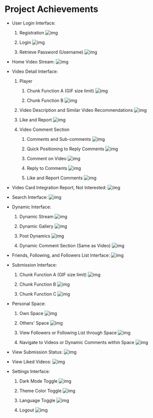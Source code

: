 # Project Achievements

- User Login Interface:
    1. Registration
       ![img](docs/img/8a820565007b468a875c7d68a32c7d91.gif)

    2. Login
       ![img](docs/img/66fa7a7cbc634572987299da54389bdd.gif)

    3. Retrieve Password (Username)
       ![img](docs/img/71d7a03dd63b46978df7b2e10f07f439.gif)

- Home Video Stream:
  ![img](docs/img/313163fce490456a84831a0f620bb7a7.gif)

- Video Detail Interface:
    1. Player
        1. Chunk Function A (GIF size limit)
           ![img](docs/img/f95653053af0479faae00340f886b4f3.gif)

        2. Chunk Function B
           ![img](docs/img/fe72db7695f24078acd80a2675f943aa.gif)

    2. Video Description and Similar Video Recommendations
       ![img](docs/img/15ce7364301146f9a867232013b86756.gif)

    3. Like and Report
       ![img](docs/img/439efeeab135462fbe0c0b0b76bb2471.gif)

    4. Video Comment Section
        1. Comments and Sub-comments
           ![img](docs/img/1c18f2beee8f49b1a948975c4dddde29.gif)

        2. Quick Positioning to Reply Comments
           ![img](docs/img/df1a6c820cd842f582573bef097a78da.gif)

        3. Comment on Video
           ![img](docs/img/2f5efbbffe5144028327faea4ab20ba9.gif)

        4. Reply to Comments
           ![img](docs/img/5f95ae09136e4718b2552f919dbfcee5.gif)

        5. Like and Report Comments
           ![img](docs/img/182aedcb4ccd42b68bfb477f76741768.gif)

- Video Card Integration Report, Not Interested:
  ![img](docs/img/27d3c4fa5dca48c8a81d73953d36e1aa.gif)

- Search Interface:
  ![img](docs/img/bb8e75c7fb4e4eeb8ed13032d6260ab1.gif)

- Dynamic Interface:
    1. Dynamic Stream
       ![img](docs/img/bd2a76facbc14f158e7562fa3ff8a2c0.gif)

    2. Dynamic Gallery
       ![img](docs/img/4f3d1ac61d614dcd865ff2e911e27fac.gif)

    3. Post Dynamics
       ![img](docs/img/c3ca553006a346d9a707df797d039fa2.gif)

    4. Dynamic Comment Section (Same as Video)
       ![img](docs/img/c65856ab021d49d3bc955c70a4b8ff40.gif)

- Friends, Following, and Followers List Interface:
  ![img](docs/img/b9f990e0578c4758b58f91e3008bdaf7.gif)

- Submission Interface:
    1. Chunk Function A (GIF size limit)
       ![img](docs/img/d0a19a49064b4324b68507218d28b115.gif)

    2. Chunk Function B
       ![img](docs/img/d5c0fd62db1a4257a6a3ce4f04c310b0.gif)

    3. Chunk Function C
       ![img](docs/img/541e0e927f3a4580a1c57fcf34c4d5d6.gif)

- Personal Space:
    1. Own Space
       ![img](docs/img/067aa4c876e140299d4f19a6fb5df9db.gif)

    2. Others' Space
       ![img](docs/img/29dc9224367649c58a5ac2715b3fb7d6.gif)

    3. View Followers or Following List through Space
       ![img](docs/img/9db3744dfee842c2be796844164243a3.gif)

    4. Navigate to Videos or Dynamic Comments within Space
       ![img](docs/img/ba35bece31704200aeeff94f50fef11c.gif)

- View Submission Status:
  ![img](docs/img/9f07a7e8919d4114a1243b7a9988818e.gif)

- View Liked Videos:
  ![img](docs/img/451b8171e5624b27ac9711e141b364e5.gif)

- Settings Interface:
    1. Dark Mode Toggle
       ![img](docs/img/7667cd2a7fd44e5eb27f5573ed4cdf51.gif)

    2. Theme Color Toggle
       ![img](docs/img/6e0ffb4c02a34c56b5ad056682ab5385.gif)

    3. Language Toggle
       ![img](docs/img/4e50be65a104407bab9ed8bf453ae5ec.gif)

    4. Logout
       ![img](docs/img/6e786b6e86d047568e40adbfe675a9d5.gif)